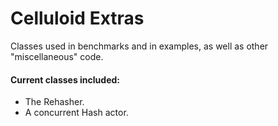 # Celluloid Extras

Classes used in benchmarks and in examples, as well as other "miscellaneous" code.

#### Current classes included:

* The Rehasher.
* A concurrent Hash actor.